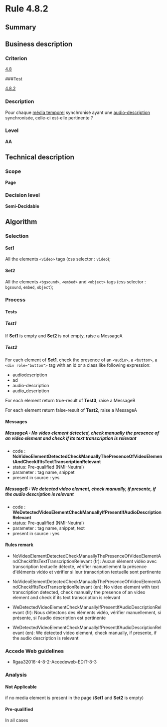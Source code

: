 # Rule 4.8.2

## Summary

## Business description

### Criterion

[4.8](http://references.modernisation.gouv.fr/rgaa/criteres.html#crit-4-8)

###Test

[4.8.2](http://references.modernisation.gouv.fr/rgaa/criteres.html#test-4-8-2)

### Description

Pour chaque <a href="http://references.modernisation.gouv.fr/rgaa/glossaire.html#mdia-temporel-type-son-vido-et-synchronis">m&eacute;dia temporel</a> synchronis&eacute; ayant une <a href="http://references.modernisation.gouv.fr/rgaa/glossaire.html#audiodescription-synchronise-media-temporel">audio-description</a> synchronis&eacute;e, celle-ci est-elle pertinente ?

### Level

**AA**

## Technical description

### Scope

**Page**

### Decision level

**Semi-Decidable**

## Algorithm

### Selection

#### Set1

All the elements `<video>` tags (css selector : `video`);

#### Set2

All the elements `<bgsound>`, `<embed>` and `<object>` tags (css selector : `bgsound`, `embed`, `object`);

### Process

#### Tests

##### Test1

If **Set1** is empty and **Set2** is not empty, raise a MessageA

##### Test2

For each element of **Set1**, check the presence of an `<audio>`, a `<button>`, a `<div role="button">` tag with an id or a class like following expression:
 - audiodescription
 - ad
 - audio-description
 - audio_description

For each element return true-result of **Test3**, raise a MessageB

For each element return false-result of **Test2**, raise a MessageA

#### Messages

##### MessageA : No video element detected, check manually the presence of an video element and check if its text transcription is relevant

-    code : **NoVideoElementDetectedCheckManuallyThePresenceOfVideoElementAndCheckIfItsTextTranscriptionRelevant** 
-    status: Pre-qualified (NMI-Neutral)
-    parameter : tag name, snippet
-    present in source : yes

##### MessageB : We detected video element, check manually, if presente, if the audio description is relevant

-    code : **WeDetectedVideoElementCheckManuallyIfPresentIfAudioDescriptionRelevant** 
-    status: Pre-qualified (NMI-Neutral)
-    parameter : tag name, snippet, text
-    present in source : yes

#### Rules remark

 * NoVideoElementDetectedCheckManuallyThePresenceOfVideoElementAndCheckIfItsTextTranscriptionRelevant (fr): Aucun &eacute;l&eacute;ment vid&eacute;o avec transcription textuelle d&eacute;tect&eacute;, v&eacute;rifier manuellement la pr&eacute;sence d'&eacute;l&eacute;ments vid&eacute;o et v&eacute;rifier si leur transcription textuelle sont pertinente
 * NoVideoElementDetectedCheckManuallyThePresenceOfVideoElementAndCheckIfItsTextTranscriptionRelevant (en): No video element with text transcription detected, check manually the presence of an video element and check if its text transcription is relevant

 * WeDetectedVideoElementCheckManuallyIfPresentIfAudioDescriptionRelevant (fr): Nous d&eacute;tectons des &eacute;l&eacute;ments vid&eacute;o, v&eacute;rifier manuellement, si pr&eacute;sente, si l'audio description est pertinente
 * WeDetectedVideoElementCheckManuallyIfPresentIfAudioDescriptionRelevant (en): We detected video element, check manually, if presente, if the audio description is relevant

### Accede Web guidelines

 * Rgaa32016-4-8-2-Accedeweb-EDIT-8-3

### Analysis

#### Not Applicable

if no media element is present in the page (**Set1** and **Set2** is empty)

#### Pre-qualified

In all cases